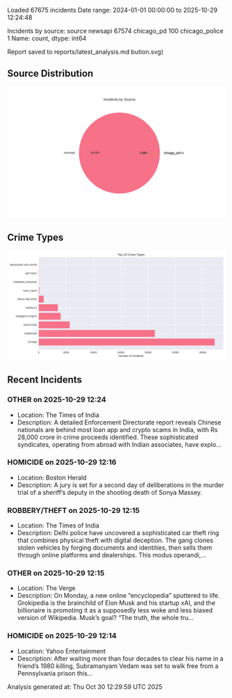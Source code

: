 
Loaded 67675 incidents
Date range: 2024-01-01 00:00:00 to 2025-10-29 12:24:48

Incidents by source:
source
newsapi           67574
chicago_pd          100
chicago_police        1
Name: count, dtype: int64

Report saved to reports/latest_analysis.md
bution.svg)

## Source Distribution
![Source Distribution](images/source_distribution.svg)

## Crime Types
![Crime Types](images/crime_types.svg)

## Recent Incidents

### OTHER on 2025-10-29 12:24
- Location: The Times of India
- Description: A detailed Enforcement Directorate report reveals Chinese nationals are behind most loan app and crypto scams in India, with Rs 28,000 crore in crime proceeds identified. These sophisticated syndicates, operating from abroad with Indian associates, have explo…


### HOMICIDE on 2025-10-29 12:16
- Location: Boston Herald
- Description: A jury is set for a second day of deliberations in the murder trial of a sheriff’s deputy in the shooting death of Sonya Massey.


### ROBBERY/THEFT on 2025-10-29 12:15
- Location: The Times of India
- Description: Delhi police have uncovered a sophisticated car theft ring that combines physical theft with digital deception. The gang clones stolen vehicles by forging documents and identities, then sells them through online platforms and dealerships. This modus operandi,…


### OTHER on 2025-10-29 12:15
- Location: The Verge
- Description: On Monday, a new online “encyclopedia” sputtered to life. Grokipedia is the brainchild of Elon Musk and his startup xAI, and the billionaire is promoting it as a supposedly less woke and less biased version of Wikipedia. Musk’s goal? “The truth, the whole tru…


### HOMICIDE on 2025-10-29 12:14
- Location: Yahoo Entertainment
- Description: After waiting more than four decades to clear his name in a friend’s 1980 killing, Subramanyam Vedam was set to walk free from a Pennsylvania prison this...

Analysis generated at: Thu Oct 30 12:29:59 UTC 2025
